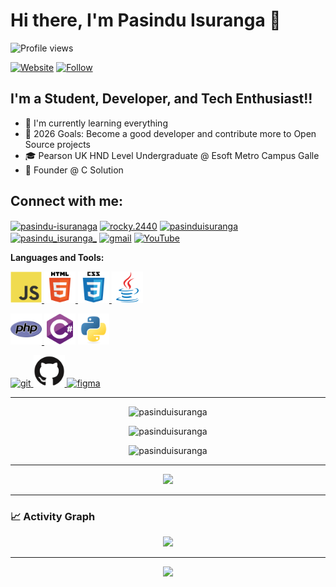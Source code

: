 # Hi there, I'm Pasindu Isuranga 👋

![Profile views](https://komarev.com/ghpvc/?username=pasinduisuranga&color=blue&style=flat-square&label=Profile+views)

[![Website](https://img.shields.io/badge/pasinduisuranga.live-UP-brightgreen)](https://pasinduisuranga.live) [![Follow](https://img.shields.io/badge/FOLLOW-@PASINDUISURANGA-blue)](https://github.com/pasinduisuranga)

## I'm a Student, Developer, and Tech Enthusiast!!

- 🔭 I'm currently learning everything
- 🎯 2026 Goals: Become a good developer and contribute more to Open Source projects
- 🎓 Pearson UK HND Level Undergraduate @ Esoft Metro Campus Galle
- 💼 Founder @ C Solution

## Connect with me:

<p align="left">
<a href="https://www.linkedin.com/in/pasindu-isuranaga/" target="blank"><img align="center" src="https://raw.githubusercontent.com/rahuldkjain/github-profile-readme-generator/master/src/images/icons/Social/linked-in-alt.svg" alt="pasindu-isuranaga" height="30" width="40" /></a>
<a href="https://discord.gg/pasindu" target="blank"><img align="center" src="https://raw.githubusercontent.com/rahuldkjain/github-profile-readme-generator/master/src/images/icons/Social/discord.svg" alt="rocky.2440" height="30" width="40" /></a>
<a href="https://x.com/Pasidu_isuranga" target="blank"><img align="center" src="https://raw.githubusercontent.com/rahuldkjain/github-profile-readme-generator/master/src/images/icons/Social/twitter.svg" alt="pasinduisuranga" height="30" width="40" /></a>
<a href="https://www.instagram.com/pasindu_isuranga_/" target="blank"><img align="center" src="https://raw.githubusercontent.com/rahuldkjain/github-profile-readme-generator/master/src/images/icons/Social/instagram.svg" alt="pasindu_isuranga_" height="30" width="40" /></a>
<a href="mailto:nanayaktarap93@gmail.com" target="blank"><img align="center" src="https://upload.wikimedia.org/wikipedia/commons/7/7e/Gmail_icon_%282020%29.svg" alt="gmail" height="30" width="30" /></a>
<a href="https://youtube.com/@SLCode_X" target="_blank"><img align="center" src="https://raw.githubusercontent.com/rahuldkjain/github-profile-readme-generator/master/src/images/icons/Social/youtube.svg" alt="YouTube" height="30" width="40" /></a>
</p>  

 <B>Languages and Tools:</b>

<p align="left">
<a href="https://developer.mozilla.org/en-US/docs/Web/JavaScript" target="_blank" rel="noreferrer"> <img src="https://raw.githubusercontent.com/devicons/devicon/master/icons/javascript/javascript-original.svg" alt="javascript" width="50" height="50"/> </a>
<a href="https://www.w3.org/html/" target="_blank" rel="noreferrer"> <img src="https://raw.githubusercontent.com/devicons/devicon/master/icons/html5/html5-original-wordmark.svg" alt="html5" width="50" height="50"/> </a>
<a href="https://www.w3schools.com/css/" target="_blank" rel="noreferrer"> <img src="https://raw.githubusercontent.com/devicons/devicon/master/icons/css3/css3-original-wordmark.svg" alt="css3" width="50" height="50"/> </a>
<a href="https://www.java.com" target="_blank" rel="noreferrer"> <img src="https://raw.githubusercontent.com/devicons/devicon/master/icons/java/java-original.svg" alt="java" width="50" height="50"/> </a>
</p>
<p align="left">
<a href="https://www.php.net" target="_blank" rel="noreferrer"> <img src="https://raw.githubusercontent.com/devicons/devicon/master/icons/php/php-original.svg" alt="php" width="50" height="50"/> </a>
<a href="https://learn.microsoft.com/en-us/dotnet/csharp/" target="_blank" rel="noreferrer"> <img src="https://raw.githubusercontent.com/devicons/devicon/master/icons/csharp/csharp-original.svg" alt="csharp" width="50" height="50"/></a>
<a href="https://www.python.org/" target="_blank" rel="noreferrer"><img src="https://raw.githubusercontent.com/devicons/devicon/master/icons/python/python-original.svg" alt="python" width="50" height="50"/></a>
</p>

<p align="left">
<a href="https://git-scm.com/" target="_blank" rel="noreferrer"> <img src="https://www.vectorlogo.zone/logos/git-scm/git-scm-icon.svg" alt="git" width="50" height="50"/> </a>
<a href="https://github.com/" target="_blank" rel="noreferrer"> <img src="https://raw.githubusercontent.com/devicons/devicon/master/icons/github/github-original.svg" alt="github" width="50" height="50"/> </a>
<a href="https://www.figma.com/" target="_blank" rel="noreferrer"> <img src="https://www.vectorlogo.zone/logos/figma/figma-icon.svg" alt="figma" width="50" height="50"/> </a>
</p>

---

<p align="center">
  <img src="https://github-readme-stats.vercel.app/api?username=pasinduisuranga&show_icons=true&locale=en&theme=dark" alt="pasinduisuranga" />
</p>

<p align="center">
  <img src="https://github-readme-stats.vercel.app/api/top-langs?username=pasinduisuranga&show_icons=true&locale=en&layout=compact&theme=dark" alt="pasinduisuranga" />
</p>

<p align="center">
  <img src="https://github-readme-streak-stats.herokuapp.com/?user=pasinduisuranga&theme=dark" alt="pasinduisuranga" />
</p>

---

<p align="center">
<a href="https://github.com/pasinduisuranga">
  <img src="https://github-profile-trophy.vercel.app/?username=pasinduisuranga&theme=darkhub&no-frame=true&margin-w=15" />
</a>
</p>

---

### 📈 Activity Graph
<p align="center">
  <img src="https://github-readme-activity-graph.vercel.app/graph?username=pasinduisuranga&theme=react-dark&hide_border=true" />
</p>

---

<p align="center">
  <img src="https://quotes-github-readme.vercel.app/api?type=horizontal&theme=dark" />
</p>

